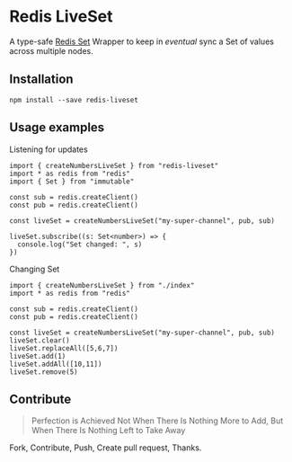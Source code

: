 Redis LiveSet
=============

A type-safe [Redis Set](https://redis.io/topics/data-types#sets) Wrapper to keep in _eventual_ sync a Set of values across multiple nodes.


## Installation

```$bash
npm install --save redis-liveset
```

## Usage examples

Listening for updates

```$typescript
import { createNumbersLiveSet } from "redis-liveset"
import * as redis from "redis"
import { Set } from "immutable"

const sub = redis.createClient()
const pub = redis.createClient()

const liveSet = createNumbersLiveSet("my-super-channel", pub, sub)

liveSet.subscribe((s: Set<number>) => {
  console.log("Set changed: ", s)
})
```

Changing Set

```$typescript
import { createNumbersLiveSet } from "./index"
import * as redis from "redis"

const sub = redis.createClient()
const pub = redis.createClient()

const liveSet = createNumbersLiveSet("my-super-channel", pub, sub)
liveSet.clear()
liveSet.replaceAll([5,6,7])
liveSet.add(1)
liveSet.addAll([10,11])
liveSet.remove(5)
```

## Contribute

> Perfection is Achieved Not When There Is Nothing More to Add, 
> But When There Is Nothing Left to Take Away

Fork, Contribute, Push, Create pull request, Thanks. 
